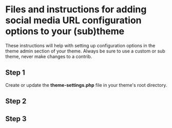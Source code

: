 # Files and instructions for adding social media URL configuration options to your (sub)theme

These instructions will help with setting up configuration options in the theme admin section of your theme. Always be sure to use a custom or sub theme, never make changes to a contrib.

## Step 1

Create or update the <strong>theme-settings.php</strong> file in your theme's root directory.

## Step 2

## Step 3
